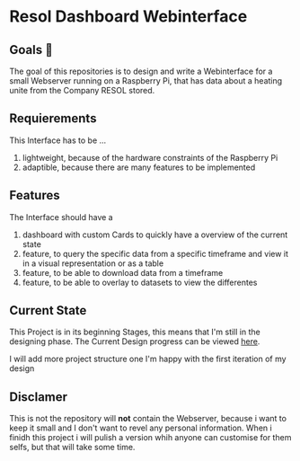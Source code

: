 # Resol Dashboard Webinterface

## Goals :rocket:

The goal of this repositories is to design and write a Webinterface for a
small Webserver running on a Raspberry Pi, that has data about a heating unite from the Company RESOL stored.

## Requierements

This Interface has to be ...

1. lightweight, because of the hardware constraints of the Raspberry Pi
2. adaptible, because there are many features to be implemented

## Features

The Interface should have a

1. dashboard with custom Cards to quickly have a overview of the current state
2. feature, to query the specific data from a specific timeframe and view it in a visual representation or as a table
3. feature, to be able to download data from a timeframe
4. feature, to be able to overlay to datasets to view the differentes

## Current State

This Project is in its beginning Stages, this means that I'm still in the designing phase. The Current Design progress can be viewed [here](https://www.figma.com/file/5tuakfmCbXPedYCt1NRNSM/Resol_Dasboard_Webinterface?t=F7zy1z78MEEAwdY5-1).

I will add more project structure one I'm happy with the first iteration of my design

## Disclamer

This is not the repository will **not** contain the Webserver, because i want to keep it small and I don't want to revel any personal information. When i finidh this project i will pulish a version whih anyone can customise for them selfs, but that will take some time.
